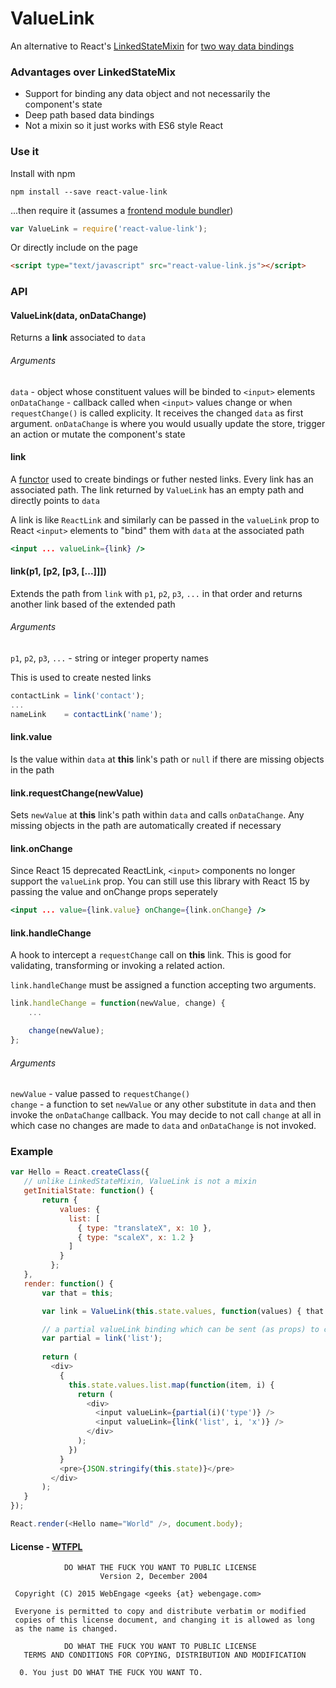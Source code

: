 # ValueLink
An alternative to React's [LinkedStateMixin](https://www.npmjs.com/package/react-addons-linked-state-mixin) for [two way data bindings](https://facebook.github.io/react/docs/two-way-binding-helpers.html)


### Advantages over LinkedStateMix
- Support for binding any data object and not necessarily the component's state
- Deep path based data bindings
- Not a mixin so it just works with ES6 style React


### Use it
Install with npm
```
npm install --save react-value-link
```
...then require it (assumes a [frontend module bundler](http://www.slant.co/topics/3900/~frontend-javascript-module-bundlers))
```js
var ValueLink = require('react-value-link');
```

Or directly include on the page
```html
<script type="text/javascript" src="react-value-link.js"></script>
```

### API
#### ValueLink(data, onDataChange)
Returns a **link** associated to `data`

###### Arguments
`data` - object whose constituent values will be binded to `<input>` elements  
`onDataChange` - callback called when `<input>` values change or when `requestChange()` is called explicity. It receives the changed `data` as first argument. 
`onDataChange` is where you would usually update the store, trigger an action or mutate the component's state

#### link
A [functor](https://en.wikipedia.org/wiki/Function_object#In_JavaScript) used to create bindings or futher nested links. 
Every link has an associated path. The link returned by `ValueLink` has an empty path and directly points to `data`

A link is like `ReactLink` and similarly can be passed in the `valueLink` prop to React `<input>` elements to "bind" them with `data` at the associated path 
```jsx
<input ... valueLink={link} />
```

#### link(p1, [p2, [p3, [...]]])
Extends the path from `link` with `p1`, `p2`, `p3`, `...` in that order and returns another link based of the extended path

###### Arguments
`p1`, `p2`, `p3`, `...` - string or integer property names 

This is used to create nested links
```js
contactLink = link('contact');
...
nameLink    = contactLink('name');
```

#### link.value
Is the value within `data` at **this** link's path or `null` if there are missing objects in the path

#### link.requestChange(newValue)
Sets `newValue` at **this** link's path within `data` and calls `onDataChange`. 
Any missing objects in the path are automatically created if necessary

#### link.onChange
Since React 15 deprecated ReactLink, `<input>` components no longer support the `valueLink` prop. You can still use this library with React 15 by passing the value and onChange props seperately  

```jsx
<input ... value={link.value} onChange={link.onChange} />
```

#### link.handleChange
A hook to intercept a `requestChange` call on **this** link. This is good for validating, transforming or invoking a related action.

`link.handleChange` must be assigned a function accepting two arguments.
```js
link.handleChange = function(newValue, change) {
    ...

    change(newValue);
};
```

###### Arguments
`newValue` - value passed to `requestChange()`  
`change` - a function to set `newValue` or any other substitute in `data` and then invoke the `onDataChange` callback. You may decide to not call `change` at all in which case no changes are made to `data` and `onDataChange` is not invoked.


### Example

```js
var Hello = React.createClass({
   // unlike LinkedStateMixin, ValueLink is not a mixin
   getInitialState: function() {
       return { 
           values: {
             list: [
               { type: "translateX", x: 10 },
               { type: "scaleX", x: 1.2 }
             ]
           }
         };
   },
   render: function() {
       var that = this;

       var link = ValueLink(this.state.values, function(values) { that.setState({values: values}) } );

       // a partial valueLink binding which can be sent (as props) to child components that understand only a sub portion of the data structure
       var partial = link('list');
     
       return (
         <div>
           {
             this.state.values.list.map(function(item, i) {
               return (
                 <div>
                   <input valueLink={partial(i)('type')} />
                   <input valueLink={link('list', i, 'x')} />
                 </div>
               );
             })
           }
           <pre>{JSON.stringify(this.state)}</pre>
         </div>
       );
   }
});

React.render(<Hello name="World" />, document.body);
```

#### License - [WTFPL](http://www.wtfpl.net/)
```
            DO WHAT THE FUCK YOU WANT TO PUBLIC LICENSE
                    Version 2, December 2004

 Copyright (C) 2015 WebEngage <geeks {at} webengage.com>

 Everyone is permitted to copy and distribute verbatim or modified
 copies of this license document, and changing it is allowed as long
 as the name is changed.

            DO WHAT THE FUCK YOU WANT TO PUBLIC LICENSE
   TERMS AND CONDITIONS FOR COPYING, DISTRIBUTION AND MODIFICATION

  0. You just DO WHAT THE FUCK YOU WANT TO.
```
